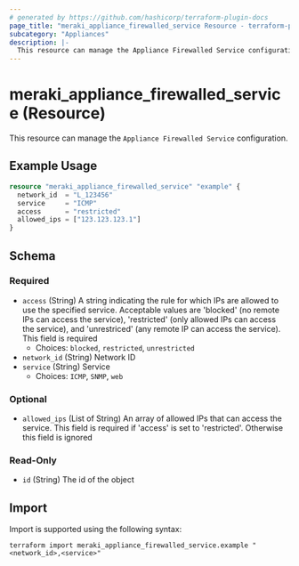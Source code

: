 ```yaml
---
# generated by https://github.com/hashicorp/terraform-plugin-docs
page_title: "meraki_appliance_firewalled_service Resource - terraform-provider-meraki"
subcategory: "Appliances"
description: |-
  This resource can manage the Appliance Firewalled Service configuration.
---
```


# meraki_appliance_firewalled_service (Resource)

This resource can manage the `Appliance Firewalled Service` configuration.

## Example Usage

```terraform
resource "meraki_appliance_firewalled_service" "example" {
  network_id  = "L_123456"
  service     = "ICMP"
  access      = "restricted"
  allowed_ips = ["123.123.123.1"]
}
```

<!-- schema generated by tfplugindocs -->
## Schema

### Required

- `access` (String) A string indicating the rule for which IPs are allowed to use the specified service. Acceptable values are 'blocked' (no remote IPs can access the service), 'restricted' (only allowed IPs can access the service), and 'unrestriced' (any remote IP can access the service). This field is required
  - Choices: `blocked`, `restricted`, `unrestricted`
- `network_id` (String) Network ID
- `service` (String) Service
  - Choices: `ICMP`, `SNMP`, `web`

### Optional

- `allowed_ips` (List of String) An array of allowed IPs that can access the service. This field is required if 'access' is set to 'restricted'. Otherwise this field is ignored

### Read-Only

- `id` (String) The id of the object

## Import

Import is supported using the following syntax:

```shell
terraform import meraki_appliance_firewalled_service.example "<network_id>,<service>"
```

